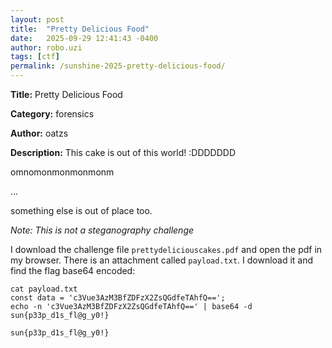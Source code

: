 ```yaml
---
layout: post
title:  "Pretty Delicious Food"
date:   2025-09-29 12:41:43 -0400
author: robo.uzi
tags: [ctf]
permalink: /sunshine-2025-pretty-delicious-food/
---
```


**Title:** Pretty Delicious Food

**Category:** forensics

**Author:** oatzs

**Description:** This cake is out of this world! :DDDDDDD

omnomonmonmonmonm

...

something else is out of place too.

_Note: This is not a steganography challenge_

I download the challenge file `prettydeliciouscakes.pdf` and open the pdf in my browser. There is an attachment called `payload.txt`. I download it and find the flag base64 encoded:
```shell
cat payload.txt  
const data = 'c3Vue3AzM3BfZDFzX2ZsQGdfeTAhfQ==';  
echo -n 'c3Vue3AzM3BfZDFzX2ZsQGdfeTAhfQ==' | base64 -d  
sun{p33p_d1s_fl@g_y0!}
```

`sun{p33p_d1s_fl@g_y0!}`